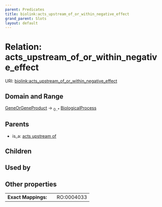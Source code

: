 ```yaml
---
parent: Predicates
title: biolink:acts_upstream_of_or_within_negative_effect
grand_parent: Slots
layout: default
---
```


# Relation: acts_upstream_of_or_within_negative_effect




URI: [biolink:acts_upstream_of_or_within_negative_effect](https://w3id.org/biolink/vocab/acts_upstream_of_or_within_negative_effect)

## Domain and Range

[GeneOrGeneProduct](GeneOrGeneProduct.md) ->  <sub>0..*</sub> [BiologicalProcess](BiologicalProcess.md)

## Parents

 *  is_a: [acts upstream of](acts_upstream_of.md)

## Children


## Used by


## Other properties

|  |  |  |
| --- | --- | --- |
| **Exact Mappings:** | | RO:0004033 |

